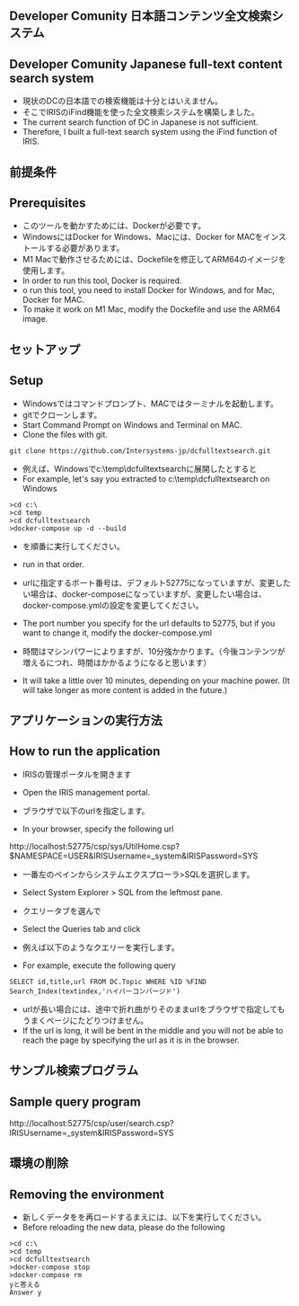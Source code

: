 ## Developer Comunity 日本語コンテンツ全文検索システム 
## Developer Comunity Japanese full-text content search system

- 現状のDCの日本語での検索機能は十分とはいえません。
- そこでIRISのiFind機能を使った全文検索システムを構築しました。
- The current search function of DC in Japanese is not sufficient.
- Therefore, I built a full-text search system using the iFind function of IRIS.

## 前提条件 
## Prerequisites

- このツールを動かすためには、Dockerが必要です。
- WindowsにはDocker for Windows、Macには、Docker for MACをインストールする必要があります。
- M1 Macで動作させるためには、Dockefileを修正してARM64のイメージを使用します。
- In order to run this tool, Docker is required.
- o run this tool, you need to install Docker for Windows, and for Mac, Docker for MAC.
- To make it work on M1 Mac, modify the Dockefile and use the ARM64 image.

## セットアップ 
## Setup

- Windowsではコマンドプロンプト、MACではターミナルを起動します。
- gitでクローンします。
- Start Command Prompt on Windows and Terminal on MAC.
- Clone the files with git.

```
git clone https://github.com/Intersystems-jp/dcfulltextsearch.git
```

- 例えば、Windowsでc:\temp\dcfulltextsearchに展開したとすると
- For example, let's say you extracted to c:\temp\dcfulltextsearch on Windows

```
>cd c:\
>cd temp
>cd dcfulltextsearch
>docker-compose up -d --build

```
- を順番に実行してください。
- run in that order.

- urlに指定するポート番号は、デフォルト52775になっていますが、変更したい場合は、docker-composeになっていますが、変更したい場合は、docker-compose.ymlの設定を変更してください。
- The port number you specify for the url defaults to 52775, but if you want to change it, modify the docker-compose.yml

- 時間はマシンパワーによりますが、10分強かかります。（今後コンテンツが増えるにつれ、時間はかかるようになると思います）
- It will take a little over 10 minutes, depending on your machine power. (It will take longer as more content is added in the future.)


## アプリケーションの実行方法 
## How to run the application

- IRISの管理ポータルを開きます
- Open the IRIS management portal.

- ブラウザで以下のurlを指定します。
- In your browser, specify the following url

http://localhost:52775/csp/sys/UtilHome.csp?$NAMESPACE=USER&IRISUsername=_system&IRISPassword=SYS


- 一番左のペインからシステムエクスプローラ>SQLを選択します。
- Select System Explorer > SQL from the leftmost pane.

- クエリータブを選んで
- Select the Queries tab and click

- 例えば以下のようなクエリーを実行します。
- For example, execute the following query

```
SELECT id,title,url FROM DC.Topic WHERE %ID %FIND Search_Index(textindex,'ハイパーコンバージド')
```

- urlが長い場合には、途中で折れ曲がりそのままurlをブラウザで指定してもうまくページにたどりつけません。
- If the url is long, it will be bent in the middle and you will not be able to reach the page by specifying the url as it is in the browser.

## サンプル検索プログラム 
## Sample query program

http://localhost:52775/csp/user/search.csp?IRISUsername=_system&IRISPassword=SYS


## 環境の削除 
## Removing the environment

- 新しくデータをを再ロードするまえには、以下を実行してください。
- Before reloading the new data, please do the following

```
>cd c:\
>cd temp
>cd dcfulltextsearch
>docker-compose stop
>docker-compose rm
yと答える
Answer y

```
